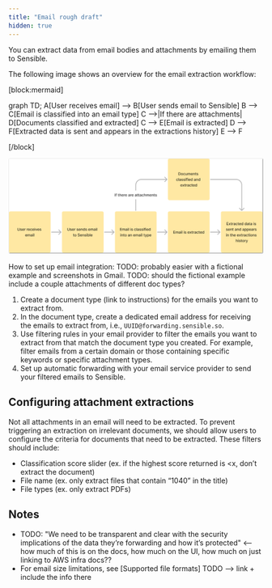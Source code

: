 ```yaml
---
title: "Email rough draft"
hidden: true
---
```




You can extract data from email bodies and attachments by emailing them to Sensible.

The following image shows an overview for the email extraction workflow:



[block:mermaid]

graph TD;
    A[User receives email] --> B[User sends email to Sensible]
    B --> C[Email is classified into an email type]
    C -->|If there are attachments| D[Documents classified and extracted]
    C --> E[Email is extracted]
    D --> F[Extracted data is sent and appears in the extractions history]
    E --> F

[/block]

![Click to enlarge](https://raw.githubusercontent.com/sensible-hq/sensible-docs/main/readme-sync/assets/v0/images/final/email.png)

How to set up email integration: TODO: probably easier with a fictional example and screenshots in Gmail. TODO: should the fictional example include a couple attachments of different doc types?

1. Create a document type (link to instructions) for the emails you want to extract from.
2. In the document type, create a dedicated email address for receiving the emails to extract from, i.e.,  `UUID@forwarding.sensible.so`.
3. Use filtering rules in your email provider to filter the emails you want to extract from that match the document type you created.    For example, filter emails from a certain domain or those containing specific keywords or specific attachment types.
4. Set up automatic forwarding with your email service provider to send your filtered emails to Sensible.

## Configuring attachment extractions

Not all attachments in an email will need to be extracted. To prevent triggering an extraction on irrelevant documents, we should allow users to configure the criteria for documents that need to be extracted. These filters should include:

- Classification score slider (ex. if the highest score returned is <x, don’t extract the document)
- File name (ex. only extract files that contain “1040” in the title)
- File types (ex. only extract PDFs)



## Notes

- TODO:  "We need to be transparent and clear with the security implications of the data they’re forwarding and how it’s protected" <-- how much of this is on the docs, how much on the UI, how much on just linking to AWS infra docs??
- For email size limitations, see [Supported file formats] TODO --> link + include the info there



